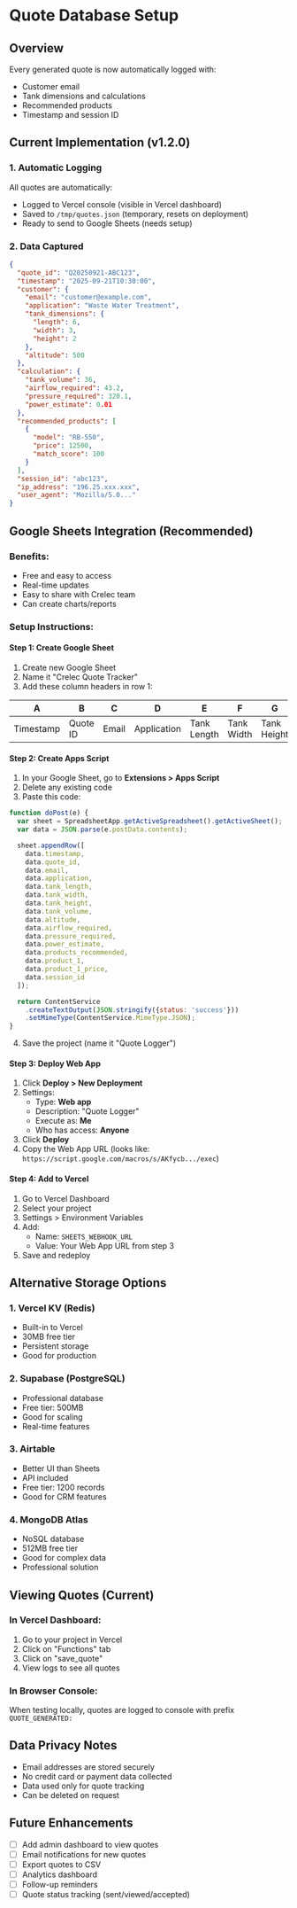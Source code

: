 # Quote Database Setup

## Overview
Every generated quote is now automatically logged with:
- Customer email
- Tank dimensions and calculations
- Recommended products
- Timestamp and session ID

## Current Implementation (v1.2.0)

### 1. Automatic Logging
All quotes are automatically:
- Logged to Vercel console (visible in Vercel dashboard)
- Saved to `/tmp/quotes.json` (temporary, resets on deployment)
- Ready to send to Google Sheets (needs setup)

### 2. Data Captured
```json
{
  "quote_id": "Q20250921-ABC123",
  "timestamp": "2025-09-21T10:30:00",
  "customer": {
    "email": "customer@example.com",
    "application": "Waste Water Treatment",
    "tank_dimensions": {
      "length": 6,
      "width": 3,
      "height": 2
    },
    "altitude": 500
  },
  "calculation": {
    "tank_volume": 36,
    "airflow_required": 43.2,
    "pressure_required": 320.1,
    "power_estimate": 0.01
  },
  "recommended_products": [
    {
      "model": "RB-550",
      "price": 12500,
      "match_score": 100
    }
  ],
  "session_id": "abc123",
  "ip_address": "196.25.xxx.xxx",
  "user_agent": "Mozilla/5.0..."
}
```

## Google Sheets Integration (Recommended)

### Benefits:
- Free and easy to access
- Real-time updates
- Easy to share with Crelec team
- Can create charts/reports

### Setup Instructions:

#### Step 1: Create Google Sheet
1. Create new Google Sheet
2. Name it "Crelec Quote Tracker"
3. Add these column headers in row 1:

| A | B | C | D | E | F | G | H | I | J | K | L | M | N | O | P |
|---|---|---|---|---|---|---|---|---|---|---|---|---|---|---|---|
| Timestamp | Quote ID | Email | Application | Tank Length | Tank Width | Tank Height | Tank Volume | Altitude | Airflow Required | Pressure Required | Power Estimate | Products Count | Product 1 | Product 1 Price | Session ID |

#### Step 2: Create Apps Script
1. In your Google Sheet, go to **Extensions > Apps Script**
2. Delete any existing code
3. Paste this code:

```javascript
function doPost(e) {
  var sheet = SpreadsheetApp.getActiveSpreadsheet().getActiveSheet();
  var data = JSON.parse(e.postData.contents);

  sheet.appendRow([
    data.timestamp,
    data.quote_id,
    data.email,
    data.application,
    data.tank_length,
    data.tank_width,
    data.tank_height,
    data.tank_volume,
    data.altitude,
    data.airflow_required,
    data.pressure_required,
    data.power_estimate,
    data.products_recommended,
    data.product_1,
    data.product_1_price,
    data.session_id
  ]);

  return ContentService
    .createTextOutput(JSON.stringify({status: 'success'}))
    .setMimeType(ContentService.MimeType.JSON);
}
```

4. Save the project (name it "Quote Logger")

#### Step 3: Deploy Web App
1. Click **Deploy > New Deployment**
2. Settings:
   - Type: **Web app**
   - Description: "Quote Logger"
   - Execute as: **Me**
   - Who has access: **Anyone**
3. Click **Deploy**
4. Copy the Web App URL (looks like: `https://script.google.com/macros/s/AKfycb.../exec`)

#### Step 4: Add to Vercel
1. Go to Vercel Dashboard
2. Select your project
3. Settings > Environment Variables
4. Add:
   - Name: `SHEETS_WEBHOOK_URL`
   - Value: Your Web App URL from step 3
5. Save and redeploy

## Alternative Storage Options

### 1. Vercel KV (Redis)
- Built-in to Vercel
- 30MB free tier
- Persistent storage
- Good for production

### 2. Supabase (PostgreSQL)
- Professional database
- Free tier: 500MB
- Good for scaling
- Real-time features

### 3. Airtable
- Better UI than Sheets
- API included
- Free tier: 1200 records
- Good for CRM features

### 4. MongoDB Atlas
- NoSQL database
- 512MB free tier
- Good for complex data
- Professional solution

## Viewing Quotes (Current)

### In Vercel Dashboard:
1. Go to your project in Vercel
2. Click on "Functions" tab
3. Click on "save_quote"
4. View logs to see all quotes

### In Browser Console:
When testing locally, quotes are logged to console with prefix `QUOTE_GENERATED:`

## Data Privacy Notes
- Email addresses are stored securely
- No credit card or payment data collected
- Data used only for quote tracking
- Can be deleted on request

## Future Enhancements
- [ ] Add admin dashboard to view quotes
- [ ] Email notifications for new quotes
- [ ] Export quotes to CSV
- [ ] Analytics dashboard
- [ ] Follow-up reminders
- [ ] Quote status tracking (sent/viewed/accepted)